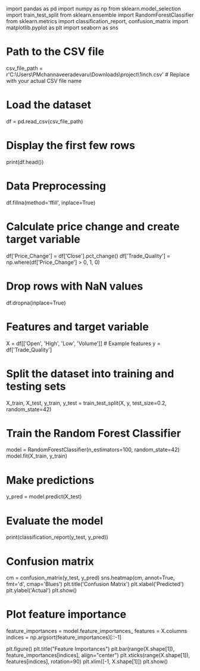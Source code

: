 import pandas as pd
import numpy as np
from sklearn.model_selection import train_test_split
from sklearn.ensemble import RandomForestClassifier
from sklearn.metrics import classification_report, confusion_matrix
import matplotlib.pyplot as plt
import seaborn as sns

# Path to the CSV file
csv_file_path = r'C:\Users\PMchannaveeradevaru\Downloads\project\1inch.csv'  # Replace with your actual CSV file name

# Load the dataset
df = pd.read_csv(csv_file_path)

# Display the first few rows
print(df.head())

# Data Preprocessing
df.fillna(method='ffill', inplace=True)

# Calculate price change and create target variable
df['Price_Change'] = df['Close'].pct_change()
df['Trade_Quality'] = np.where(df['Price_Change'] > 0, 1, 0)

# Drop rows with NaN values
df.dropna(inplace=True)

# Features and target variable
X = df[['Open', 'High', 'Low', 'Volume']]  # Example features
y = df['Trade_Quality']

# Split the dataset into training and testing sets
X_train, X_test, y_train, y_test = train_test_split(X, y, test_size=0.2, random_state=42)

# Train the Random Forest Classifier
model = RandomForestClassifier(n_estimators=100, random_state=42)
model.fit(X_train, y_train)

# Make predictions
y_pred = model.predict(X_test)

# Evaluate the model
print(classification_report(y_test, y_pred))

# Confusion matrix
cm = confusion_matrix(y_test, y_pred)
sns.heatmap(cm, annot=True, fmt='d', cmap='Blues')
plt.title('Confusion Matrix')
plt.xlabel('Predicted')
plt.ylabel('Actual')
plt.show()

# Plot feature importance
feature_importances = model.feature_importances_
features = X.columns
indices = np.argsort(feature_importances)[::-1]

plt.figure()
plt.title("Feature Importances")
plt.bar(range(X.shape[1]), feature_importances[indices], align="center")
plt.xticks(range(X.shape[1]), features[indices], rotation=90)
plt.xlim([-1, X.shape[1]])
plt.show()
